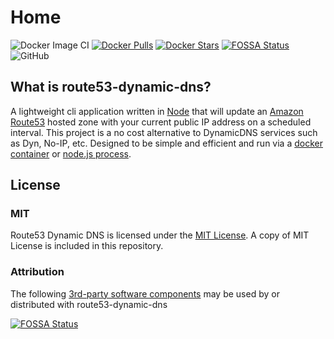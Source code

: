 # Home

![Docker Image CI](https://img.shields.io/github/workflow/status/sjmayotte/route53-dynamic-dns/Docker%20Image%20CI?label=Docker%20Image%20CI)
[![Docker Pulls](https://img.shields.io/docker/pulls/sjmayotte/route53-dynamic-dns)](https://hub.docker.com/r/sjmayotte/route53-dynamic-dns/)
[![Docker Stars](https://img.shields.io/docker/stars/sjmayotte/route53-dynamic-dns)](https://hub.docker.com/r/sjmayotte/route53-dynamic-dns/)
[![FOSSA Status](https://app.fossa.io/api/projects/git%2Bhttps%3A%2F%2Fgithub.com%2Fsjmayotte%2Froute53-dynamic-dns.svg?type=shield)](https://app.fossa.io/projects/git%2Bhttps%3A%2F%2Fgithub.com%2Fsjmayotte%2Froute53-dynamic-dns?ref=badge_shield)
![GitHub](https://img.shields.io/github/license/sjmayotte/route53-dynamic-dns)

## What is route53-dynamic-dns?

A lightweight cli application written in [Node](https://nodejs.org/en/) that will update
an [Amazon Route53](http://aws.amazon.com/route53/) hosted zone with your current public IP address on a scheduled
interval. This project is a no cost alternative to DynamicDNS services such as Dyn, No-IP, etc. Designed to be simple
and efficient and run via a [docker container](https://hub.docker.com/r/sjmayotte/route53-dynamic-dns/)
or [node.js process](https://github.com/sjmayotte/route53-dynamic-dns/releases/latest).

## License

### MIT

Route53 Dynamic DNS is licensed under the [MIT License](https://opensource.org/licenses/MIT). A copy of MIT License is
included in this repository.

### Attribution

The following [3rd-party software components](https://app.fossa.io/reports/f5377d5f-557e-4e21-8bfa-93a27ea6e540) may be
used by or distributed with route53-dynamic-dns

[![FOSSA Status](https://app.fossa.io/api/projects/git%2Bhttps%3A%2F%2Fgithub.com%2Fsjmayotte%2Froute53-dynamic-dns.svg?type=large)](https://app.fossa.io/projects/git%2Bhttps%3A%2F%2Fgithub.com%2Fsjmayotte%2Froute53-dynamic-dns?ref=badge_large)
